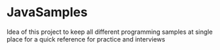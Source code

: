 # JavaSamples
Idea of this project to keep all different programming samples at single place for a quick reference for practice and interviews
